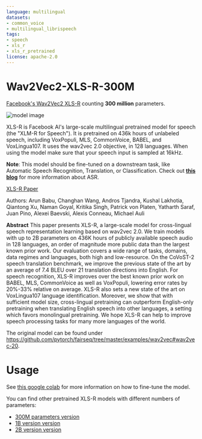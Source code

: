 ```yaml
---
language: multilingual
datasets:
- common_voice
- multilingual_librispeech
tags:
- speech
- xls_r
- xls_r_pretrained
license: apache-2.0
---
```


# Wav2Vec2-XLS-R-300M

[Facebook's Wav2Vec2 XLS-R](https://ai.facebook.com/blog/wav2vec-20-learning-the-structure-of-speech-from-raw-audio/) counting **300 million** parameters.

![model image](https://raw.githubusercontent.com/patrickvonplaten/scientific_images/master/xls_r.png)

XLS-R is Facebook AI's large-scale multilingual pretrained model for speech (the "XLM-R for Speech"). It is pretrained on 436k hours of unlabeled speech, including VoxPopuli, MLS, CommonVoice, BABEL, and VoxLingua107. It uses the wav2vec 2.0 objective, in 128 languages. When using the model make sure that your speech input is sampled at 16kHz. 

**Note**: This model should be fine-tuned on a downstream task, like Automatic Speech Recognition, Translation, or Classification. Check out [**this blog**](https://huggingface.co/blog/fine-tune-xlsr-wav2vec2) for more information about ASR.

[XLS-R Paper](https://arxiv.org/abs/2111.09296)

Authors: Arun Babu, Changhan Wang, Andros Tjandra, Kushal Lakhotia, Qiantong Xu, Naman Goyal, Kritika Singh, Patrick von Platen, Yatharth Saraf, Juan Pino, Alexei Baevski, Alexis Conneau, Michael Auli

**Abstract**
This paper presents XLS-R, a large-scale model for cross-lingual speech representation learning based on wav2vec 2.0. We train models with up to 2B parameters on 436K hours of publicly available speech audio in 128 languages, an order of magnitude more public data than the largest known prior work. Our evaluation covers a wide range of tasks, domains, data regimes and languages, both high and low-resource. On the CoVoST-2 speech translation benchmark, we improve the previous state of the art by an average of 7.4 BLEU over 21 translation directions into English. For speech recognition, XLS-R improves over the best known prior work on BABEL, MLS, CommonVoice as well as VoxPopuli, lowering error rates by 20%-33% relative on average. XLS-R also sets a new state of the art on VoxLingua107 language identification. Moreover, we show that with sufficient model size, cross-lingual pretraining can outperform English-only pretraining when translating English speech into other languages, a setting which favors monolingual pretraining. We hope XLS-R can help to improve speech processing tasks for many more languages of the world.

The original model can be found under https://github.com/pytorch/fairseq/tree/master/examples/wav2vec#wav2vec-20.

# Usage

See [this google colab](https://colab.research.google.com/github/patrickvonplaten/notebooks/blob/master/Fine_Tune_XLS_R_on_Common_Voice.ipynb) for more information on how to fine-tune the model.

You can find other pretrained XLS-R models with different numbers of parameters:

* [300M parameters version](https://huggingface.co/facebook/wav2vec2-xls-r-300m)
* [1B version version](https://huggingface.co/facebook/wav2vec2-xls-r-1b)
* [2B version version](https://huggingface.co/facebook/wav2vec2-xls-r-2b)